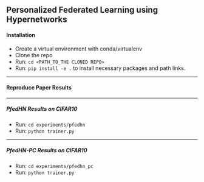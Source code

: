 ## Personalized Federated Learning using Hypernetworks

#### Installation
- Create a virtual environment with conda/virtualenv
- Clone the repo
- Run: ```cd <PATH_TO_THE CLONED REPO>```
- Run: ```pip install -e .``` to install necessary packages and path links.

---------

#### Reproduce Paper Results

---------
##### PfedHN Results on CIFAR10
- Run: ```cd experiments/pfedhn```
- Run: ```python trainer.py```

---------

##### PfedHN-PC Results on CIFAR10
- Run: ```cd experiments/pfedhn_pc```
- Run: ```python trainer.py```